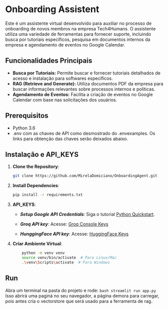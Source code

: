 # Onboarding Assistent

Este é um assistente virtual desenvolvido para auxiliar no processo de onboarding de novos membros na empresa Tech4Humans. O assistente utiliza uma variedade de ferramentas para fornecer suporte, incluindo busca por tutoriais específicos, pesquisa em documentos internos da empresa e agendamento de eventos no Google Calendar.

## Funcionalidades Principais

- **Busca por Tutoriais:** Permite buscar e fornecer tutoriais detalhados de acesso e instalação para softwares específicos.
- **RAG (Retrieve and Generate):** Utiliza documentos PDF da empresa para buscar informações relevantes sobre processos internos e políticas.
- **Agendamento de Eventos:** Facilita a criação de eventos no Google Calendar com base nas solicitações dos usuários.


## Prerequisitos

- Python 3.6 
- .env com as chaves de API como desmostrado do .envexamples. Os links para obtenção das chaves serão deixados abaixo.


## Instalação e API_KEYS

1. **Clone the Repository**:

    ```bash
    git clone https://github.com/MirelaDomiciano/OnboardingAgent.git
    ```
2. **Install Dependencies**:

    ```bash
    pip install -r requirements.txt
    ```
4. **API_KEYS**:
    - ***Setup Google API Credentials***:
        Siga o tutorial [Python Quickstart](https://developers.google.com/calendar/api/quickstart/python).
    
    - ***Groq API key***:
        Acesse: [Groq Console Keys](https://console.groq.com/keys)

    - ***HunggingFace API key***:
        Acesse: [HuggingFace Keys](https://huggingface.co/settings/tokens)

4. **Criar Ambiente Virtual**:
    ```bash
        python -m venv venv
        source venv/bin/activate  # Para Linux/Mac
        .\venv\Scripts\activate  # Para Windows
    ``` 

## Run

Abra um terminal na pasta do projeto e rode:
    ```bash
    streamlit run app.py
    ```
Isso abrirá uma paginá no seu navegador, a página demora para carregar, pois antes cria o vectorstore que será usado para a ferramenta de rag.



